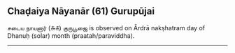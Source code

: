 ## Chaḍaiya Nāyanār (61) Gurupūjai
சடைய நாயனார் (௬௧) குருபூஜை is observed on Ārdrā nakṣhatram day of Dhanuḥ (solar) month (praatah/paraviddha).



---
